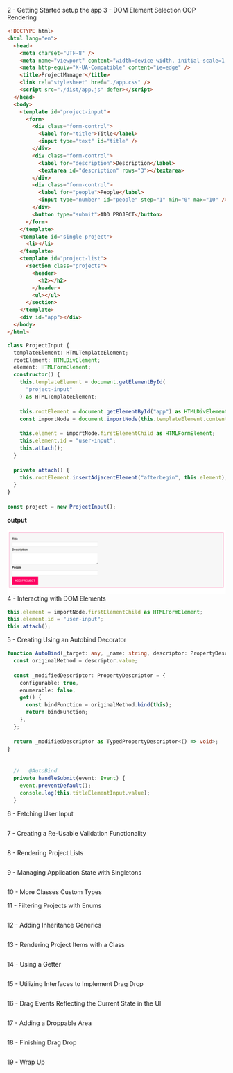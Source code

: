 2 - Getting Started
setup the app
3 - DOM Element Selection OOP Rendering

```html
<!DOCTYPE html>
<html lang="en">
  <head>
    <meta charset="UTF-8" />
    <meta name="viewport" content="width=device-width, initial-scale=1.0" />
    <meta http-equiv="X-UA-Compatible" content="ie=edge" />
    <title>ProjectManager</title>
    <link rel="stylesheet" href="./app.css" />
    <script src="./dist/app.js" defer></script>
  </head>
  <body>
    <template id="project-input">
      <form>
        <div class="form-control">
          <label for="title">Title</label>
          <input type="text" id="title" />
        </div>
        <div class="form-control">
          <label for="description">Description</label>
          <textarea id="description" rows="3"></textarea>
        </div>
        <div class="form-control">
          <label for="people">People</label>
          <input type="number" id="people" step="1" min="0" max="10" />
        </div>
        <button type="submit">ADD PROJECT</button>
      </form>
    </template>
    <template id="single-project">
      <li></li>
    </template>
    <template id="project-list">
      <section class="projects">
        <header>
          <h2></h2>
        </header>
        <ul></ul>
      </section>
    </template>
    <div id="app"></div>
  </body>
</html>
```

```ts
class ProjectInput {
  templateElement: HTMLTemplateElement;
  rootElement: HTMLDivElement;
  element: HTMLFormElement;
  constructor() {
    this.templateElement = document.getElementById(
      "project-input"
    ) as HTMLTemplateElement;

    this.rootElement = document.getElementById("app") as HTMLDivElement;
    const importNode = document.importNode(this.templateElement.content, true);

    this.element = importNode.firstElementChild as HTMLFormElement;
    this.element.id = "user-input";
    this.attach();
  }

  private attach() {
    this.rootElement.insertAdjacentElement("afterbegin", this.element);
  }
}

const project = new ProjectInput();
```

**output**

![](../img/18.png)
4 - Interacting with DOM Elements

```ts
this.element = importNode.firstElementChild as HTMLFormElement;
this.element.id = "user-input";
this.attach();
```

5 - Creating Using an Autobind Decorator

```ts
function AutoBind(_target: any, _name: string, descriptor: PropertyDescriptor) {
  const originalMethod = descriptor.value;

  const _modifiedDescriptor: PropertyDescriptor = {
    configurable: true,
    enumerable: false,
    get() {
      const bindFunction = originalMethod.bind(this);
      return bindFunction;
    },
  };

  return _modifiedDescriptor as TypedPropertyDescriptor<() => void>;
}


  //   @AutoBind
  private handleSubmit(event: Event) {
    event.preventDefault();
    console.log(this.titleElementInput.value);
  }

```

6 - Fetching User Input

```ts

```

7 - Creating a Re-Usable Validation Functionality

```ts

```

8 - Rendering Project Lists

```ts

```

9 - Managing Application State with Singletons

```ts

```

10 - More Classes Custom Types

11 - Filtering Projects with Enums

```ts

```

12 - Adding Inheritance Generics

```ts

```

13 - Rendering Project Items with a Class

```ts

```

14 - Using a Getter

```ts

```

15 - Utilizing Interfaces to Implement Drag Drop

```ts

```

16 - Drag Events Reflecting the Current State in the UI

```ts

```

17 - Adding a Droppable Area

```ts

```

18 - Finishing Drag Drop

```ts

```

19 - Wrap Up

